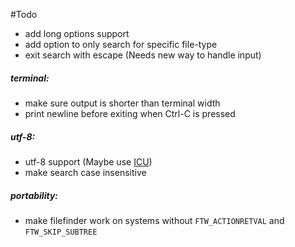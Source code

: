 #Todo

- add long options support
- add option to only search for specific file-type
- exit search with escape (Needs new way to handle input)

##### terminal:

- make sure output is shorter than terminal width
- print newline before exiting when Ctrl-C is pressed

##### utf-8:

- utf-8 support (Maybe use [ICU](http://site.icu-project.org/))
- make search case insensitive

##### portability:

- make filefinder work on systems without `FTW_ACTIONRETVAL` and `FTW_SKIP_SUBTREE`

